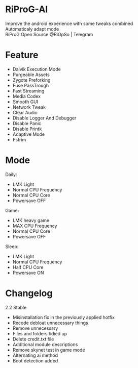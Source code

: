 # RiProG-AI

Improve the android experience with some tweaks combined <br />
Automaticaly adapt  mode <br />
RiProG Open Source @RiOpSo | Telegram  <br />

# Feature
- Dalvik Execution Mode
- Purgeable Assets
- Zygote Preforking
- Fuse PassTrough
- Fast Streaming
- Media Codex
- Smooth GUI
- Network Tweak
- Clear Audio
- Disable Logger And Debugger
- Disable Panic
- Disable Printk
- Adaptive Mode
- Fstrim

# Mode

Daily:
- LMK Light
- Normal CPU Frequency
- Normal CPU Core
- Powersave OFF

Game:
- LMK heavy game
- MAX CPU Frequency
- Normal CPU Core
- Powersave OFF

Sleep:
- LMK Light
- Normal CPU Frequency
- Half CPU Core
- Powersave ON

# Changelog

2.2 Stable
- Misinstallation fix in the previously applied hotfix
- Recode debloat unnecessary things
- Remove unnecessary
- Files and folders tidied up
- Delete credit.txt file
- Additional module descriptions
- Remove skynet test in game mode
- Alternating ai method
- Boot detection added